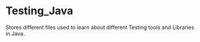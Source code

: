 # Testing_Java
Stores different files used to learn about different Testing tools and Libraries in Java.
